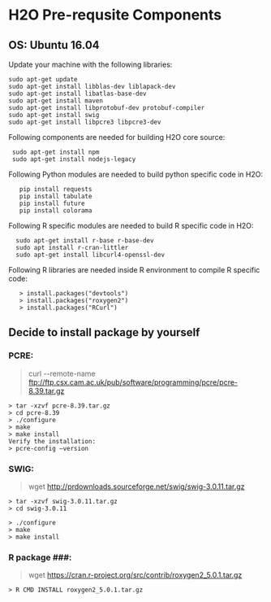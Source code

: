 # H2O Pre-requsite Components #


## OS: Ubuntu 16.04  ##

Update your machine with the following libraries:

```
sudo apt-get update
sudo apt-get install libblas-dev liblapack-dev
sudo apt-get install libatlas-base-dev
sudo apt-get install maven
sudo apt-get install libprotobuf-dev protobuf-compiler
sudo apt-get install swig
sudo apt-get install libpcre3 libpcre3-dev
```

Following components are needed for building H2O core source:
```
 sudo apt-get install npm
 sudo apt-get install nodejs-legacy
```

Following Python modules are needed to build python specific code in H2O:
```
   pip install requests
   pip install tabulate
   pip install future
   pip install colorama
```
Following R specific modules are needed to build R specific code in H2O:
```
  sudo apt-get install r-base r-base-dev
  sudo apt install r-cran-littler
  sudo apt-get install libcurl4-openssl-dev	
```
Following R libraries are needed inside R environment to compile R specific code:
```
   > install.packages("devtools")
   > install.packages("roxygen2")
   > install.packages("RCurl")
```


## Decide to install package by yourself ##

### PCRE: ###
> curl --remote-name ftp://ftp.csx.cam.ac.uk/pub/software/programming/pcre/pcre-8.39.tar.gz
```
> tar -xzvf pcre-8.39.tar.gz
> cd pcre-8.39
> ./configure
> make
> make install
Verify the installation:
> pcre-config —version
```

### SWIG: ###
> wget http://prdownloads.sourceforge.net/swig/swig-3.0.11.tar.gz

```
> tar -xzvf swig-3.0.11.tar.gz
> cd swig-3.0.11

> ./configure
> make
> make install

```

### R package ###:

> wget https://cran.r-project.org/src/contrib/roxygen2_5.0.1.tar.gz
```
> R CMD INSTALL roxygen2_5.0.1.tar.gz
```
